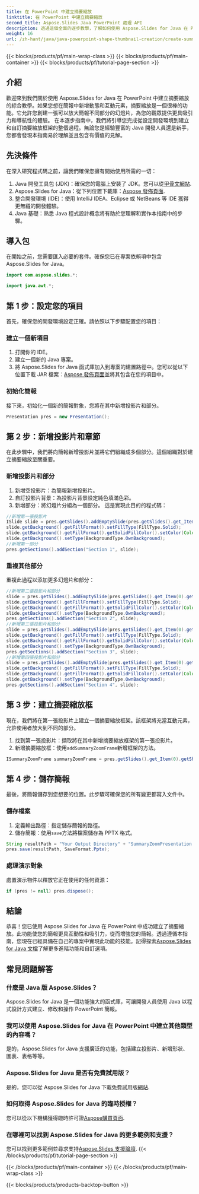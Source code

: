 ```yaml
---
title: 在 PowerPoint 中建立摘要縮放
linktitle: 在 PowerPoint 中建立摘要縮放
second_title: Aspose.Slides Java PowerPoint 處理 API
description: 透過這個全面的逐步教學，了解如何使用 Aspose.Slides for Java 在 PowerPoint 中建立摘要縮放。
weight: 16
url: /zh-hant/java/java-powerpoint-shape-thumbnail-creation/create-summary-zoom-powerpoint/
---
```


{{< blocks/products/pf/main-wrap-class >}}
{{< blocks/products/pf/main-container >}}
{{< blocks/products/pf/tutorial-page-section >}}

## 介紹
歡迎來到我們關於使用 Aspose.Slides for Java 在 PowerPoint 中建立摘要縮放的綜合教學。如果您想在簡報中新增動態和互動元素，摘要縮放是一個很棒的功能。它允許您創建一張可以放大簡報不同部分的幻燈片，為您的觀眾提供更具吸引力和導航性的體驗。
在本逐步指南中，我們將引導您完成從設定開發環境到建立和自訂摘要縮放框架的整個過程。無論您是經驗豐富的 Java 開發人員還是新手，您都會發現本指南易於理解並且包含有價值的見解。
## 先決條件
在深入研究程式碼之前，讓我們確保您擁有開始使用所需的一切：
1.  Java 開發工具包 (JDK)：確保您的電腦上安裝了 JDK。您可以從[甲骨文網站](https://www.oracle.com/java/technologies/javase-jdk11-downloads.html).
2. Aspose.Slides for Java：從下列位置下載庫：[Aspose 發佈頁面](https://releases.aspose.com/slides/java/).
3. 整合開發環境 (IDE)：使用 IntelliJ IDEA、Eclipse 或 NetBeans 等 IDE 獲得更無縫的開發體驗。
4. Java 基礎：熟悉 Java 程式設計概念將有助於您理解和實作本指南中的步驟。
## 導入包
在開始之前，您需要匯入必要的套件。確保您已在專案依賴項中包含 Aspose.Slides for Java。
```java
import com.aspose.slides.*;

import java.awt.*;
```
## 第 1 步：設定您的項目
首先，確保您的開發環境設定正確。請依照以下步驟配置您的項目：
### 建立一個新項目
1. 打開你的 IDE。
2. 建立一個新的 Java 專案。
3. 將 Aspose.Slides for Java 函式庫加入到專案的建置路徑中。您可以從以下位置下載 JAR 檔案：[Aspose 發佈頁面](https://releases.aspose.com/slides/java/)並將其包含在您的項目中。
### 初始化簡報
接下來，初始化一個新的簡報對象，您將在其中新增投影片和部分。
```java
Presentation pres = new Presentation();
```
## 第 2 步：新增投影片和章節
在此步驟中，我們將向簡報新增投影片並將它們組織成多個部分。這個組織對於建立摘要縮放至關重要。
### 新增投影片和部分
1. 新增空投影片：為簡報新增投影片。
2. 自訂投影片背景：為投影片背景設定純色填滿色彩。
3. 新增部分：將幻燈片分組為一個部分。
這是實現此目的的程式碼：
```java
//新增第一張投影片
ISlide slide = pres.getSlides().addEmptySlide(pres.getSlides().get_Item(0).getLayoutSlide());
slide.getBackground().getFillFormat().setFillType(FillType.Solid);
slide.getBackground().getFillFormat().getSolidFillColor().setColor(Color.GRAY);
slide.getBackground().setType(BackgroundType.OwnBackground);
//新增第一部分
pres.getSections().addSection("Section 1", slide);
```
### 重複其他部分
重複此過程以添加更多幻燈片和部分：
```java
//新增第二張投影片和部分
slide = pres.getSlides().addEmptySlide(pres.getSlides().get_Item(0).getLayoutSlide());
slide.getBackground().getFillFormat().setFillType(FillType.Solid);
slide.getBackground().getFillFormat().getSolidFillColor().setColor(Color.CYAN);
slide.getBackground().setType(BackgroundType.OwnBackground);
pres.getSections().addSection("Section 2", slide);
//新增第三張投影片和部分
slide = pres.getSlides().addEmptySlide(pres.getSlides().get_Item(0).getLayoutSlide());
slide.getBackground().getFillFormat().setFillType(FillType.Solid);
slide.getBackground().getFillFormat().getSolidFillColor().setColor(Color.MAGENTA);
slide.getBackground().setType(BackgroundType.OwnBackground);
pres.getSections().addSection("Section 3", slide);
//新增第四張投影片和部分
slide = pres.getSlides().addEmptySlide(pres.getSlides().get_Item(0).getLayoutSlide());
slide.getBackground().getFillFormat().setFillType(FillType.Solid);
slide.getBackground().getFillFormat().getSolidFillColor().setColor(Color.GREEN);
slide.getBackground().setType(BackgroundType.OwnBackground);
pres.getSections().addSection("Section 4", slide);
```
## 第 3 步：建立摘要縮放框
現在，我們將在第一張投影片上建立一個摘要縮放框架。該框架將充當互動元素，允許使用者放大到不同的部分。

1. 找到第一張投影片：擷取將在其中新增摘要縮放框架的第一張投影片。
2. 新增摘要縮放框：使用`addSummaryZoomFrame`新增框架的方法。
```java
ISummaryZoomFrame summaryZoomFrame = pres.getSlides().get_Item(0).getShapes().addSummaryZoomFrame(150, 50, 300, 200);
```
## 第 4 步：儲存簡報
最後，將簡報儲存到您想要的位置。此步驟可確保您的所有變更都寫入文件中。
### 儲存檔案
1. 定義輸出路徑：指定儲存簡報的路徑。
2. 儲存簡報：使用`save`方法將檔案儲存為 PPTX 格式。
```java
String resultPath = "Your Output Directory" + "SummaryZoomPresentation.pptx";
pres.save(resultPath, SaveFormat.Pptx);
```
### 處理演示對象
處置演示物件以釋放它正在使用的任何資源：
```java
if (pres != null) pres.dispose();
```
## 結論
恭喜！您已使用 Aspose.Slides for Java 在 PowerPoint 中成功建立了摘要縮放。此功能使您的簡報更具互動性和吸引力，從而增強您的簡報。透過遵循本指南，您現在已經具備在自己的專案中實現此功能的技能。記得探索[Aspose.Slides for Java 文檔](https://reference.aspose.com/slides/java/)了解更多進階功能和自訂選項。
## 常見問題解答
### 什麼是 Java 版 Aspose.Slides？
Aspose.Slides for Java 是一個功能強大的函式庫，可讓開發人員使用 Java 以程式設計方式建立、修改和操作 PowerPoint 簡報。
### 我可以使用 Aspose.Slides for Java 在 PowerPoint 中建立其他類型的內容嗎？
是的，Aspose.Slides for Java 支援廣泛的功能，包括建立投影片、新增形狀、圖表、表格等等。
### Aspose.Slides for Java 是否有免費試用版？
是的，您可以從 Aspose.Slides for Java 下載免費試用版[網站](https://releases.aspose.com/).
### 如何取得 Aspose.Slides for Java 的臨時授權？
您可以從以下機構獲得臨時許可證[Aspose購買頁面](https://purchase.aspose.com/temporary-license/).
### 在哪裡可以找到 Aspose.Slides for Java 的更多範例和支援？
您可以找到更多範例並尋求支持[Aspose.Slides 支援論壇](https://forum.aspose.com/c/slides/11).
{{< /blocks/products/pf/tutorial-page-section >}}

{{< /blocks/products/pf/main-container >}}
{{< /blocks/products/pf/main-wrap-class >}}

{{< blocks/products/products-backtop-button >}}
